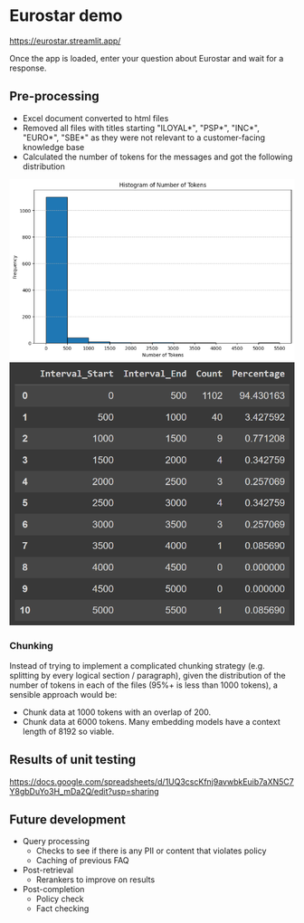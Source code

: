 # Eurostar demo
https://eurostar.streamlit.app/

Once the app is loaded, enter your question about Eurostar and wait for a response.

## Pre-processing
- Excel document converted to html files
- Removed all files with titles starting "ILOYAL*", "PSP*", "INC*", "EURO*", "SBE*" as they were not relevant to a customer-facing knowledge base
- Calculated the number of tokens for the messages and got the following distribution

![Distribution of number of tokens](images/num_tokens_histogram.png)
![Distribution of number of tokens (percentages)](images/num_tokens_percentage.PNG)

### Chunking
Instead of trying to implement a complicated chunking strategy (e.g. splitting by every logical section / paragraph), given the distribution of the number of tokens in each of the files (95%+ is less than 1000 tokens), a sensible approach would be:
- Chunk data at 1000 tokens with an overlap of 200.
- Chunk data at 6000 tokens. Many embedding models have a context length of 8192 so viable.

## Results of unit testing
https://docs.google.com/spreadsheets/d/1UQ3cscKfnj9avwbkEuib7aXN5C7Y8gbDuYo3H_mDa2Q/edit?usp=sharing

## Future development
- Query processing
    - Checks to see if there is any PII or content that violates policy
    - Caching of previous FAQ
- Post-retrieval
    - Rerankers to improve on results
- Post-completion
    - Policy check
    - Fact checking

